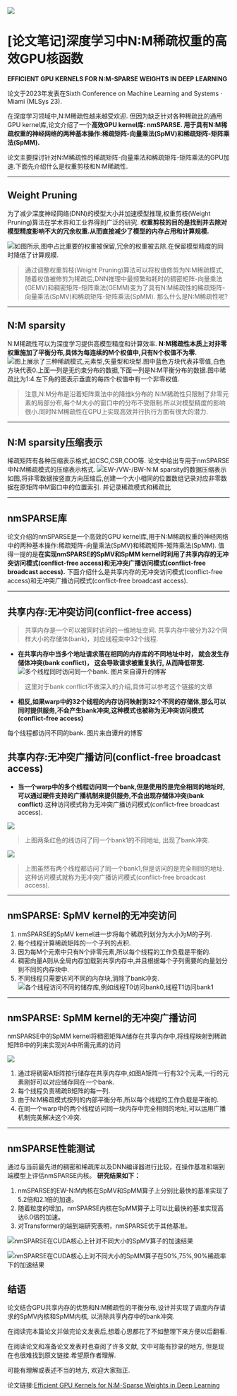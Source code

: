 ![](/img/%5B论文笔记%5D深度学习中NM稀疏权重的高效GPU核函数/论文封面.png)
# [论文笔记]深度学习中N:M稀疏权重的高效GPU核函数
**EFFICIENT GPU KERNELS FOR N:M-SPARSE WEIGHTS IN DEEP LEARNING**

论文于2023年发表在Sixth Conference on Machine Learning and Systems · Miami (MLSys 23).

在深度学习领域中,N:M稀疏性越来越受欢迎. 但因为缺乏针对各种稀疏比的通用GPU kernel库,论文介绍了一个**高效GPU kernel库: nmSPARSE. 用于具有N:M稀疏权重的神经网络的两种基本操作:稀疏矩阵-向量乘法(SpMV)和稀疏矩阵-矩阵乘法(SpMM).**

论文主要探讨针对N:M稀疏性的稀疏矩阵-向量乘法和稀疏矩阵-矩阵乘法的GPU加速.下面先介绍什么是权重剪枝和N:M稀疏性.

***

## Weight Pruning
为了减少深度神经网络(DNN)的模型大小并加速模型推理,权重剪枝(Weight Pruning)算法在学术界和工业界得到广泛的研究.
**权重剪枝的目的是找到并去除对模型精度影响不大的冗余权重.从而直接减少了模型的内存占用和计算规模.**

![如图所示,图中占比重要的权重被保留,冗余的权重被去除.在保留模型精度的同时降低了计算规模.](/img/[论文笔记]深度学习中NM稀疏权重的高效GPU核函数/稀疏剪枝.png)
> 通过调整权重剪枝(Weight Pruning)算法可以将权值修剪为N:M稀疏模式,随着权值被修剪为稀疏后,DNN推理中最频繁和耗时的稠密矩阵-向量乘法(GEMV)和稠密矩阵-矩阵乘法(GEMM)变为了具有N:M稀疏性的稀疏矩阵-向量乘法(SpMV)和稀疏矩阵-矩阵乘法(SpMM). 那么什么是N:M稀疏性呢?

***

## N:M sparsity
N:M稀疏性可以为深度学习提供高模型精度和计算效率.
**N:M稀疏性本质上对非零权重施加了平衡分布,具体为每连续的M个权值中,只有N个权值不为零.**
![图上展示了三种稀疏模式,元素型,矢量型和块型.图中蓝色方块代表非零值,白色方块代表0.上面一列是无约束分布的数据,下面一列是N:M平衡分布的数据.图中稀疏比为1:4.左下角的图表示垂直的每四个权值中有一个非零权值.](/img/[论文笔记]深度学习中NM稀疏权重的高效GPU核函数/三种NM稀疏模式.png)
> 注意,N:M分布是沿着矩阵乘法中的降维k分布的
N:M稀疏性只限制了非零元素的局部分布,每个M大小的窗口中的分布不受限制.所以对模型精度的影响很小.同时N:M稀疏性在GPU上实现高效并行执行方面有很大的潜力.

***

## N:M sparsity压缩表示
稀疏矩阵有各种压缩表示格式,如CSC,CSR,COO等.
论文中给出专用于nmSPARSE中N:M稀疏模式的压缩表示格式.
![EW-/VW-/BW-N:M sparsity的数据压缩表示](/img/[论文笔记]深度学习中NM稀疏权重的高效GPU核函数/NM稀疏模式的压缩表示格式.png)
如图,将非零数据按竖直方向压缩后,创建一个大小相同的位置数组记录对应非零数据在原矩阵中M窗口中的位置索引. 并记录稀疏模式和稀疏比

***

## nmSPARSE库
论文介绍的nmSPARSE是一个高效的GPU kernel库,用于N:M稀疏权重的神经网络中的两种基本操作:稀疏矩阵-向量乘法(SpMV)和稀疏矩阵-矩阵乘法(SpMM).
值得一提的是**在实现nmSPARSE的SpMV和SpMM kernel时利用了共享内存的无冲突访问模式(conflict-free access)和无冲突广播访问模式(conflict-free broadcast access).**
下面介绍什么是共享内存的无冲突访问模式(conflict-free access)和无冲突广播访问模式(conflict-free broadcast access).

***

## 共享内存:无冲突访问(conflict-free access)
> 共享内存是一个可以被同时访问的一维地址空间.
> 共享内存中被分为32个同样大小的存储体(bank)，对应线程束中32个线程.
- **在共享内存中当多个地址请求落在相同的内存库的不同地址中时， 就会发生存储体冲突(bank conflict)， 这会导致请求被重复执行, 从而降低带宽.**
![多个线程同时访问同一个bank. 图片来自谭升的博客](/img/[论文笔记]深度学习中NM稀疏权重的高效GPU核函数/多个线程同时访问同一个bank(bank_conflict).png)
> 这里对于bank conflict不做深入的介绍,具体可以参考这个链接的文章
- **相反,如果warp中的32个线程的内存访问映射到32个不同的存储体,那么可以同时提供服务,不会产生bank冲突,这种模式也被称为无冲突访问模式(conflict-free access)**

每个线程都访问不同的bank. 图片来自谭升的博客

## 共享内存:无冲突广播访问(conflict-free broadcast access)

- **当一个warp中的多个线程访问同一个bank,但是使用的是完全相同的地址时,可以通过硬件支持的广播机制来提供服务,不会出现存储体冲突(bank conflict)**.这种访问模式称为无冲突广播访问模式(conflict-free broadcast access).

![](/img/[论文笔记]深度学习中NM稀疏权重的高效GPU核函数/两个线程访问相同的bank.png)
> 上图两条红色的线访问了同一个bank1的不同地址, 出现了bank冲突.

![](/img/[论文笔记]深度学习中NM稀疏权重的高效GPU核函数/两个线程访问相同bank的相同地址.png)
> 上图虽然有两个线程都访问了同一个bank1,但是访问的是完全相同的地址.这种访问模式就称为无冲突广播访问模式(conflict-free broadcast access).

***

## nmSPARSE: SpMV kernel的无冲突访问
1. nmSPARSE的SpMV kernel进一步将每个稀疏列划分为大小为M的子列. 
2. 每个线程计算稀疏矩阵的一个子列的点积.
3. 因为每M个元素中只有N个非零元素,所以每个线程的工作负载是平衡的.
4. 稠密向量A则从全局内存加载到共享内存中,并且根据每个子列需要的向量划分到不同的内存块中.
5. 不同线程只需要访问不同的内存块,消除了bank冲突.
![各个线程访问不同的储存库,例如线程T0访问bank0,线程T1访问bank1](/img/[论文笔记]深度学习中NM稀疏权重的高效GPU核函数/nmSPARSE_SpMV.png)

***

## nmSPARSE: SpMM kernel的无冲突广播访问
nmSPARSE中的SpMM kernel将稠密矩阵A储存在共享内存中,将线程映射到稀疏矩阵B中的列来实现对A中所需元素的访问

![](/img/[论文笔记]深度学习中NM稀疏权重的高效GPU核函数/nmSPARSE_SpMM.png)
1. 通过将稠密A矩阵按行储存在共享内存中,如图A矩阵一行有32个元素,一行的元素刚好可以对应储存同在一个bank.
2. 每个线程负责稀疏B矩阵的每一列.
3. 由于N:M稀疏模式按列的内部平衡分布,所以每个线程的工作负载是平衡的. 
4. 在同一个warp中的两个线程访问同一块内存中完全相同的地址,可以运用广播机制完美解决这个冲突.

***

## nmSPARSE性能测试
通过与当前最先进的稠密和稀疏库以及DNN编译器进行比较，在操作基准和端到端模型上评估nmSPARSE内核。
**研究结果如下：**
1. nmSPARSE的EW-N:M内核在SpMV和SpMM算子上分别比最快的基准实现了5.2倍和2.1倍的加速。
2. 随着粒度的增加，nmSPARSE内核在SpMM算子上可以比最快的基准实现高达6.0倍的加速。
3. 对Transformer的端到端研究表明，nmSPARSE优于其他基准。

![nmSPARSE在CUDA核心上针对不同大小的SpMV算子的加速结果](/img/[论文笔记]深度学习中NM稀疏权重的高效GPU核函数/nmSPARSE在CUDA核心上针对不同大小的SpMV算子的加速结果.png)

![nmSPARSE在CUDA核心上对不同大小的SpMM算子在50%,75%,90%稀疏率下的加速结果](/img/[论文笔记]深度学习中NM稀疏权重的高效GPU核函数/nmSPARSE在CUDA核心上对不同大小的SpMM算子在50%25,75%25,90%25稀疏率下的加速结果.png)

## 结语
论文结合GPU共享内存的优势和N:M稀疏性的平衡分布,设计并实现了调度内存请求的SpMV内核和SpMM内核, 以消除共享内存中的bank冲突.

在阅读完本篇论文并做完论文发表后,想着心思都花了不如整理下来方便以后翻看.

在阅读论文和准备论文发表时也查阅了许多文献, 文中可能有抄录的地方, 但是现在也很难找到原文链接.希望原作者理解.

可能有理解或表述不当的地方, 欢迎大家指正.

论文链接:[Efficient GPU Kernels for N:M-Sparse Weights in Deep Learning](https://proceedings.mlsys.org/paper_files/paper/2023/hash/a10deb4d5227a8ea307ea8ff3cb712f4-Abstract-mlsys2023.html)
